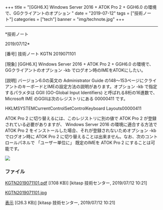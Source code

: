 ﻿+++
title = "[GGH6.X] Windows Server 2016 + ATOK Pro 2 + GGH6.0 の環境で、GGクライアントのオプション "
date = "2019-07-12"
tags = ["技術ノート"]
categories = ["tech"]
banner = "img/technote.jpg"
+++

-----------------------------------------------------------------------------------------------------------------------------

*技術ノート

2019/07/12*


[番号]
技術ノート KGTN 2019071101

[現象]
[GGH6.X] Windows Server 2016 + ATOK Pro 2 + GGH6.0
の環境で、GGクライアントのオプション -kb
でログオン時のIMEをATOKにしたい。

[説明]
バージョン6.0の英文の Administrator Guide
の148～153ページにクライアントのキーボードとIMEの設定方法の説明があります。オプション
-kb で指定するパラメタは GGII (GO-Global Input Identifiers)
と呼ばれる8桁の16進数で、Microsoft IME のGGIIは次のレジストリにある
00000411 です。

HKLMSYSTEMCurrentControlSetControlKeyboard Layouts00000411

ATOK Pro 2 に切り替えるには、このレジストリに別の値で ATOK Pro 2
が登録されている必要がありますが、 Windows Server 2016
の環境に適合する方法で ATOK Pro 2
をインストールした場合、それが登録されないためオプション -kb
でログオン時に ATOK Pro 2
に切り替えることは出来ません。なお、次のコントロールパネルで
「ユーザー単位に」 既定のIMEを ATOK Pro 2 にすることは可能です。

![](http://techreport.kitasp.net/attachments/download/4323/KGTN2019071101.jpg)


### ファイル

 
 


[KGTN2019071101.pdf](http://techreport.kitasp.net/attachments/download/4322/KGTN2019071101.pdf)
 [(108 KB)] [kitasp 技術センター, 2019/07/12
10:21]

[KGTN2019071101.jpg](http://techreport.kitasp.net/attachments/download/4323/KGTN2019071101.jpg)

[表示](http://techreport.kitasp.net/attachments/4323/KGTN2019071101.jpg "表示")
 [(26.3 KB)] [kitasp 技術センター, 2019/07/12
10:21]


 


 

